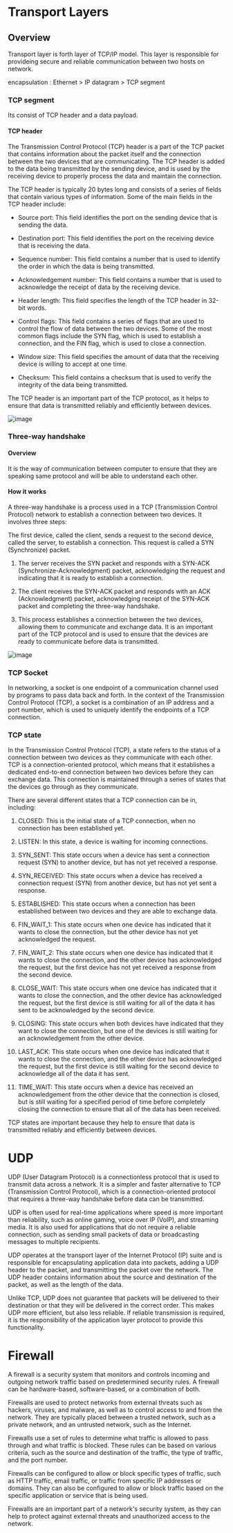 # Transport Layers
## Overview
Transport layer is forth layer of TCP/IP model. This layer is responsible for provideing secure and reliable communication between two hosts on network.

encapsulation : Ethernet > IP datagram > TCP segment


### TCP segment
Its consist of TCP header and a data payload.

#### TCP header
The Transmission Control Protocol (TCP) header is a part of the TCP packet that contains information about the packet itself and the connection between the two devices that are communicating. The TCP header is added to the data being transmitted by the sending device, and is used by the receiving device to properly process the data and maintain the connection.

The TCP header is typically 20 bytes long and consists of a series of fields that contain various types of information. Some of the main fields in the TCP header include:

* Source port: This field identifies the port on the sending device that is sending the data.

* Destination port: This field identifies the port on the receiving device that is receiving the data.

* Sequence number: This field contains a number that is used to identify the order in which the data is being transmitted.

* Acknowledgement number: This field contains a number that is used to acknowledge the receipt of data by the receiving device.

* Header length: This field specifies the length of the TCP header in 32-bit words.

* Control flags: This field contains a series of flags that are used to control the flow of data between the two devices. Some of the most common flags include the SYN flag, which is used to establish a connection, and the FIN flag, which is used to close a connection.

* Window size: This field specifies the amount of data that the receiving device is willing to accept at one time.

* Checksum: This field contains a checksum that is used to verify the integrity of the data being transmitted.

The TCP header is an important part of the TCP protocol, as it helps to ensure that data is transmitted reliably and efficiently between devices.

![image](https://user-images.githubusercontent.com/75428655/208326089-a905e1be-63a5-4c65-840c-92fd8cf95c5a.png)



### Three-way handshake
#### Overview
It is the way of communication between computer to ensure that they are speaking same protocol and will be able to understand each other.


#### How it works
A three-way handshake is a process used in a TCP (Transmission Control Protocol) network to establish a connection between two devices. It involves three steps:

The first device, called the client, sends a request to the second device, called the server, to establish a connection. This request is called a SYN (Synchronize) packet.

1. The server receives the SYN packet and responds with a SYN-ACK (Synchronize-Acknowledgment) packet, acknowledging the request and indicating that it is ready to establish a connection.

2. The client receives the SYN-ACK packet and responds with an ACK (Acknowledgment) packet, acknowledging receipt of the SYN-ACK packet and completing the three-way handshake.

3. This process establishes a connection between the two devices, allowing them to communicate and exchange data. It is an important part of the TCP protocol and is used to ensure that the devices are ready to communicate before data is transmitted.


![image](https://user-images.githubusercontent.com/75428655/208326059-778ba68d-e01a-4ce5-80e4-418bfbe13e69.png)


### TCP Socket
In networking, a socket is one endpoint of a communication channel used by programs to pass data back and forth.
In the context of the Transmission Control Protocol (TCP), a socket is a combination of an IP address and a port number, which is used to uniquely identify the endpoints of a TCP connection.


### TCP state
In the Transmission Control Protocol (TCP), a state refers to the status of a connection between two devices as they communicate with each other. TCP is a connection-oriented protocol, which means that it establishes a dedicated end-to-end connection between two devices before they can exchange data. This connection is maintained through a series of states that the devices go through as they communicate.

There are several different states that a TCP connection can be in, including:

1. CLOSED: This is the initial state of a TCP connection, when no connection has been established yet.

2. LISTEN: In this state, a device is waiting for incoming connections.

3. SYN_SENT: This state occurs when a device has sent a connection request (SYN) to another device, but has not yet received a response.

4. SYN_RECEIVED: This state occurs when a device has received a connection request (SYN) from another device, but has not yet sent a response.

5. ESTABLISHED: This state occurs when a connection has been established between two devices and they are able to exchange data.

6. FIN_WAIT_1: This state occurs when one device has indicated that it wants to close the connection, but the other device has not yet acknowledged the request.

7. FIN_WAIT_2: This state occurs when one device has indicated that it wants to close the connection, and the other device has acknowledged the request, but the first device has not yet received a response from the second device.

8. CLOSE_WAIT: This state occurs when one device has indicated that it wants to close the connection, and the other device has acknowledged the request, but the first device is still waiting for all of the data it has sent to be acknowledged by the second device.

9. CLOSING: This state occurs when both devices have indicated that they want to close the connection, but one of the devices is still waiting for an acknowledgement from the other device.

10. LAST_ACK: This state occurs when one device has indicated that it wants to close the connection, and the other device has acknowledged the request, but the first device is still waiting for the second device to acknowledge all of the data it has sent.

11. TIME_WAIT: This state occurs when a device has received an acknowledgement from the other device that the connection is closed, but is still waiting for a specified period of time before completely closing the connection to ensure that all of the data has been received.

TCP states are important because they help to ensure that data is transmitted reliably and efficiently between devices.

# UDP
UDP (User Datagram Protocol) is a connectionless protocol that is used to transmit data across a network. It is a simpler and faster alternative to TCP (Transmission Control Protocol), which is a connection-oriented protocol that requires a three-way handshake before data can be transmitted.

UDP is often used for real-time applications where speed is more important than reliability, such as online gaming, voice over IP (VoIP), and streaming media. It is also used for applications that do not require a reliable connection, such as sending small packets of data or broadcasting messages to multiple recipients.

UDP operates at the transport layer of the Internet Protocol (IP) suite and is responsible for encapsulating application data into packets, adding a UDP header to the packet, and transmitting the packet over the network. The UDP header contains information about the source and destination of the packet, as well as the length of the data.

Unlike TCP, UDP does not guarantee that packets will be delivered to their destination or that they will be delivered in the correct order. This makes UDP more efficient, but also less reliable. If reliable transmission is required, it is the responsibility of the application layer protocol to provide this functionality.


# Firewall
A firewall is a security system that monitors and controls incoming and outgoing network traffic based on predetermined security rules. A firewall can be hardware-based, software-based, or a combination of both.

Firewalls are used to protect networks from external threats such as hackers, viruses, and malware, as well as to control access to and from the network. They are typically placed between a trusted network, such as a private network, and an untrusted network, such as the Internet.

Firewalls use a set of rules to determine what traffic is allowed to pass through and what traffic is blocked. These rules can be based on various criteria, such as the source and destination of the traffic, the type of traffic, and the port number.

Firewalls can be configured to allow or block specific types of traffic, such as HTTP traffic, email traffic, or traffic from specific IP addresses or domains. They can also be configured to allow or block traffic based on the specific application or service that is being used.

Firewalls are an important part of a network's security system, as they can help to protect against external threats and unauthorized access to the network.


